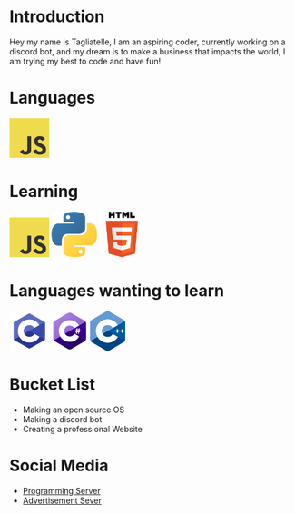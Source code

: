 # Introduction

Hey my name is Tagliatelle, I am an aspiring coder, currently working on a discord bot, and my dream is to make a business that impacts the world, I am trying my best to code and have fun!
# Languages

<img src="JavaScript.png" height = 70/>

# Learning

<img src="JavaScript.png" height = 70/> <img src="Python.png" height = 80/> <img src="HTML.png" height = 80>

# Languages wanting to learn

<img src="C.png" height = 70/> <img src="C Sharp.png" height = 70/> <img src="Cpp.png" height = 70/>

# Bucket List

* Making an open source OS
* Making a discord bot
* Creating a professional Website

# Social Media

* [Programming Server](https://discord.gg/YNfAA8ppNT)
* [Advertisement Sever](https://discord.gg/5Rn4GjQAag)
